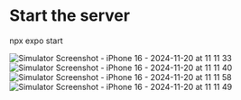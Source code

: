 # Start the server
npx expo start

![Simulator Screenshot - iPhone 16 - 2024-11-20 at 11 11 33](https://github.com/user-attachments/assets/18c855da-a11c-434f-85ab-86b11a42d675)
![Simulator Screenshot - iPhone 16 - 2024-11-20 at 11 11 40](https://github.com/user-attachments/assets/76a8d379-83fc-46e8-9d79-f45dccd5b26b)
![Simulator Screenshot - iPhone 16 - 2024-11-20 at 11 11 58](https://github.com/user-attachments/assets/60e8e7bc-bfb6-4dc3-a673-a93426d45957)
![Simulator Screenshot - iPhone 16 - 2024-11-20 at 11 11 49](https://github.com/user-attachments/assets/eee01636-8ba8-419c-a4e9-8e4eb7d49bd7)
